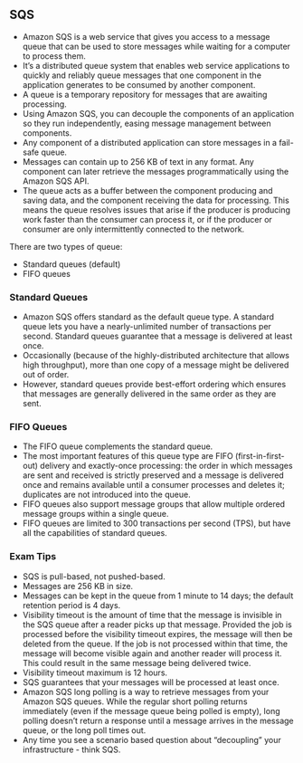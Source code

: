 ## SQS

- Amazon SQS is a web service that gives you access to a message queue that can be used to store messages while waiting for a computer to process them.
- It’s a distributed queue system that enables web service applications to quickly and reliably queue messages that one component in the application generates to be consumed by another component.
- A queue is a temporary repository for messages that are awaiting processing.
- Using Amazon SQS, you can decouple the components of an application so they run independently, easing message management between components. 
- Any component of a distributed application can store messages in a fail-safe queue.
- Messages can contain up to 256 KB of text in any format. Any component can later retrieve the messages programmatically using the Amazon SQS API.
- The queue acts as a buffer between the component producing and saving data, and the component receiving the data for processing. This means the queue resolves issues that arise if the producer is producing work faster than the consumer can process it, or if the producer or consumer are only intermittently connected to the network.

There are two types of queue:
- Standard queues (default)
- FIFO queues

### Standard Queues
- Amazon SQS offers standard as the default queue type. A standard queue lets you have a nearly-unlimited number of transactions per second. Standard queues guarantee that a message is delivered at least once.
- Occasionally (because of the highly-distributed architecture that allows high throughput), more than one copy of a message might be delivered out of order.
- However, standard queues provide best-effort ordering which ensures that messages are generally delivered in the same order as they are sent.


### FIFO Queues
- The FIFO queue complements the standard queue.
- The most important features of this queue type are FIFO (first-in-first-out) delivery and exactly-once processing: the order in which messages are sent and received is strictly preserved and a message is delivered once and remains available until a consumer processes and deletes it; duplicates are not introduced into the queue.
- FIFO queues also support message groups that allow multiple ordered message groups within a single queue.
- FIFO queues are limited to 300 transactions per second (TPS, but have all the capabilities of standard queues.

### Exam Tips
- SQS is pull-based, not pushed-based.
- Messages are 256 KB in size.
- Messages can be kept in the queue from 1 minute to 14 days; the default retention period is 4 days.
- Visibility timeout is the amount of time that the message is invisible in the SQS queue after a reader picks up that message. Provided the job is processed before the visibility timeout expires, the message will then be deleted from the queue. If the job is not processed within that time, the message will become visible again and another reader will process it. This could result in the same message being delivered twice.
- Visibility timeout maximum is 12 hours.
- SQS guarantees that your messages will be processed at least once.
- Amazon SQS long polling is a way to retrieve messages from your Amazon SQS queues. While the regular short polling returns immediately (even if the message queue being polled is empty), long polling doesn’t return a response until a message arrives in the message queue, or the long poll times out.
- Any time you see a scenario based question about “decoupling” your infrastructure - think SQS.